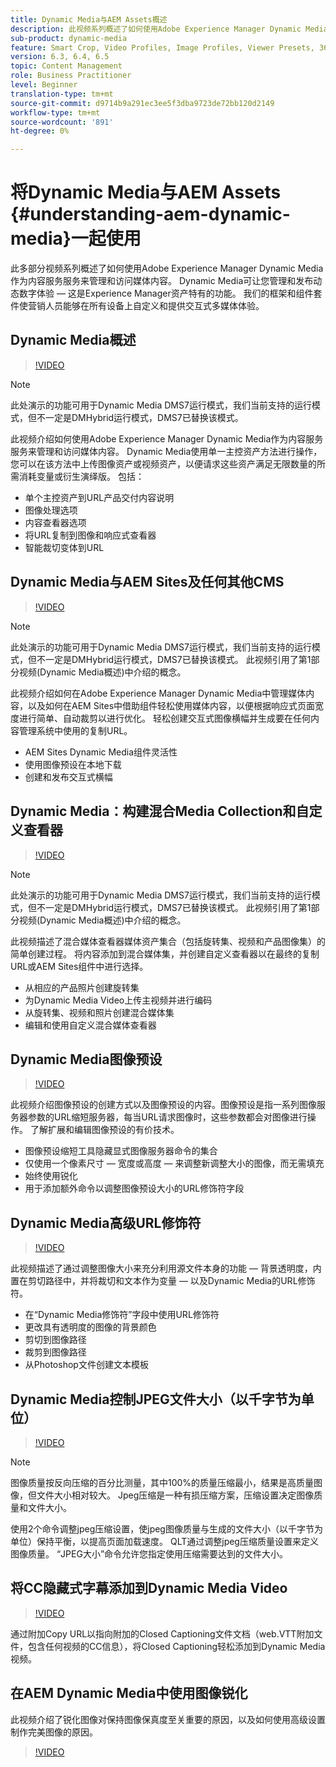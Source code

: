 ```yaml
---
title: Dynamic Media与AEM Assets概述
description: 此视频系列概述了如何使用Adobe Experience Manager Dynamic Media作为内容服务服务来管理和访问媒体内容。 Dynamic Media可让您管理和发布动态数字体验 — 这是Experience Manager资产特有的功能。 我们的框架和组件套件使营销人员能够在所有设备上自定义和提供交互式多媒体体验。
sub-product: dynamic-media
feature: Smart Crop, Video Profiles, Image Profiles, Viewer Presets, 360 VR Video, Image Sets, Spin Sets
version: 6.3, 6.4, 6.5
topic: Content Management
role: Business Practitioner
level: Beginner
translation-type: tm+mt
source-git-commit: d9714b9a291ec3ee5f3dba9723de72bb120d2149
workflow-type: tm+mt
source-wordcount: '891'
ht-degree: 0%

---
```



# 将Dynamic Media与AEM Assets {#understanding-aem-dynamic-media}一起使用

此多部分视频系列概述了如何使用Adobe Experience Manager Dynamic Media作为内容服务服务来管理和访问媒体内容。 Dynamic Media可让您管理和发布动态数字体验 — 这是Experience Manager资产特有的功能。 我们的框架和组件套件使营销人员能够在所有设备上自定义和提供交互式多媒体体验。

## Dynamic Media概述

>[!VIDEO](https://video.tv.adobe.com/v/27144/?quality=9&learn=on)

>[!NOTE]
>
>此处演示的功能可用于Dynamic Media DMS7运行模式，我们当前支持的运行模式，但不一定是DMHybrid运行模式，DMS7已替换该模式。

此视频介绍如何使用Adobe Experience Manager Dynamic Media作为内容服务服务来管理和访问媒体内容。 Dynamic Media使用单一主控资产方法进行操作，您可以在该方法中上传图像资产或视频资产，以便请求这些资产满足无限数量的所需消耗变量或衍生演绎版。 包括：

* 单个主控资产到URL产品交付内容说明
* 图像处理选项
* 内容查看器选项
* 将URL复制到图像和响应式查看器
* 智能裁切变体到URL

## Dynamic Media与AEM Sites及任何其他CMS

>[!VIDEO](https://video.tv.adobe.com/v/27145/?quality=9&learn=on)

>[!NOTE]
>
>此处演示的功能可用于Dynamic Media DMS7运行模式，我们当前支持的运行模式，但不一定是DMHybrid运行模式，DMS7已替换该模式。 此视频引用了第1部分视频(Dynamic Media概述)中介绍的概念。

此视频介绍如何在Adobe Experience Manager Dynamic Media中管理媒体内容，以及如何在AEM Sites中借助组件轻松使用媒体内容，以便根据响应式页面宽度进行简单、自动裁剪以进行优化。 轻松创建交互式图像横幅并生成要在任何内容管理系统中使用的复制URL。

* AEM Sites Dynamic Media组件灵活性
* 使用图像预设在本地下载
* 创建和发布交互式横幅

## Dynamic Media：构建混合Media Collection和自定义查看器

>[!VIDEO](https://video.tv.adobe.com/v/27146/?quality=9&learn=on)

>[!NOTE]
>
>此处演示的功能可用于Dynamic Media DMS7运行模式，我们当前支持的运行模式，但不一定是DMHybrid运行模式，DMS7已替换该模式。 此视频引用了第1部分视频(Dynamic Media概述)中介绍的概念。

此视频描述了混合媒体查看器媒体资产集合（包括旋转集、视频和产品图像集）的简单创建过程。 将内容添加到混合媒体集，并创建自定义查看器以在最终的复制URL或AEM Sites组件中进行选择。

* 从相应的产品照片创建旋转集
* 为Dynamic Media Video上传主视频并进行编码
* 从旋转集、视频和照片创建混合媒体集
* 编辑和使用自定义混合媒体查看器

## Dynamic Media图像预设

>[!VIDEO](https://video.tv.adobe.com/v/27320/?quality=9&learn=on)

此视频介绍图像预设的创建方式以及图像预设的内容。图像预设是指一系列图像服务器参数的URL缩短服务器，每当URL请求图像时，这些参数都会对图像进行操作。 了解扩展和编辑图像预设的有价技术。

* 图像预设缩短工具隐藏显式图像服务器命令的集合
* 仅使用一个像素尺寸 — 宽度或高度 — 来调整新调整大小的图像，而无需填充
* 始终使用锐化
* 用于添加额外命令以调整图像预设大小的URL修饰符字段

## Dynamic Media高级URL修饰符

>[!VIDEO](https://video.tv.adobe.com/v/27319/?quality=9&learn=on)

此视频描述了通过调整图像大小来充分利用源文件本身的功能 — 背景透明度，内置在剪切路径中，并将裁切和文本作为变量 — 以及Dynamic Media的URL修饰符。

* 在“Dynamic Media修饰符”字段中使用URL修饰符
* 更改具有透明度的图像的背景颜色
* 剪切到图像路径
* 裁剪到图像路径
* 从Photoshop文件创建文本模板

## Dynamic Media控制JPEG文件大小（以千字节为单位）

>[!VIDEO](https://video.tv.adobe.com/v/27404/?quality=9&learn=on)


>[!NOTE]
>
>图像质量按反向压缩的百分比测量，其中100%的质量压缩最小，结果是高质量图像，但文件大小相对较大。 Jpeg压缩是一种有损压缩方案，压缩设置决定图像质量和文件大小。

使用2个命令调整jpeg压缩设置，使jpeg图像质量与生成的文件大小（以千字节为单位）保持平衡，以提高页面加载速度。 QLT通过调整jpeg压缩质量设置来定义图像质量。 “JPEG大小”命令允许您指定使用压缩需要达到的文件大小。

## 将CC隐藏式字幕添加到Dynamic Media Video

>[!VIDEO](https://video.tv.adobe.com/v/28074/?quality=9&learn=on)

通过附加Copy URL以指向附加的Closed Captioning文件文档（web.VTT附加文件，包含任何视频的CC信息），将Closed Captioning轻松添加到Dynamic Media视频。

## 在AEM Dynamic Media中使用图像锐化

此视频介绍了锐化图像对保持图像保真度至关重要的原因，以及如何使用高级设置制作完美图像的原因。

>[!VIDEO](https://demos-pub.assetsadobe.com/etc/dam/viewers/s7viewers/html5/VideoViewer.html?asset=%2Fcontent%2Fdam%2Fdm-public-facing-upgrade-portal-video%2F04_DynamicImagery_AdvancedSettings_071917_BH.mp4&amp;config=/etc/dam/presets/viewer/Video_social&amp;serverUrl=https%3A%2F%2Fadobedemo62-h.assetsadobe.com%2Fis%2Fimage%2F&amp;contenturl=%2F&amp;config2=/etc/dam/presets/analytics&amp;videoserverurl=https://gateway-na.assetsadobe.com/DMGateway/public/demoCo&amp;posterimage=/content/dam/dm-public-facing-upgrade-portal-video/04_DynamicImagery_AdvancedSettings_071917_BH.mp4)
